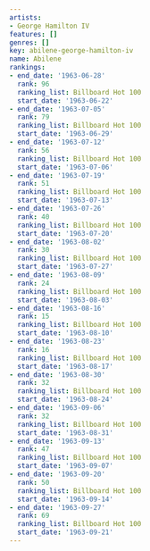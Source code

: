 ```yaml
---
artists:
- George Hamilton IV
features: []
genres: []
key: abilene-george-hamilton-iv
name: Abilene
rankings:
- end_date: '1963-06-28'
  rank: 96
  ranking_list: Billboard Hot 100
  start_date: '1963-06-22'
- end_date: '1963-07-05'
  rank: 79
  ranking_list: Billboard Hot 100
  start_date: '1963-06-29'
- end_date: '1963-07-12'
  rank: 56
  ranking_list: Billboard Hot 100
  start_date: '1963-07-06'
- end_date: '1963-07-19'
  rank: 51
  ranking_list: Billboard Hot 100
  start_date: '1963-07-13'
- end_date: '1963-07-26'
  rank: 40
  ranking_list: Billboard Hot 100
  start_date: '1963-07-20'
- end_date: '1963-08-02'
  rank: 30
  ranking_list: Billboard Hot 100
  start_date: '1963-07-27'
- end_date: '1963-08-09'
  rank: 24
  ranking_list: Billboard Hot 100
  start_date: '1963-08-03'
- end_date: '1963-08-16'
  rank: 15
  ranking_list: Billboard Hot 100
  start_date: '1963-08-10'
- end_date: '1963-08-23'
  rank: 16
  ranking_list: Billboard Hot 100
  start_date: '1963-08-17'
- end_date: '1963-08-30'
  rank: 32
  ranking_list: Billboard Hot 100
  start_date: '1963-08-24'
- end_date: '1963-09-06'
  rank: 32
  ranking_list: Billboard Hot 100
  start_date: '1963-08-31'
- end_date: '1963-09-13'
  rank: 47
  ranking_list: Billboard Hot 100
  start_date: '1963-09-07'
- end_date: '1963-09-20'
  rank: 50
  ranking_list: Billboard Hot 100
  start_date: '1963-09-14'
- end_date: '1963-09-27'
  rank: 69
  ranking_list: Billboard Hot 100
  start_date: '1963-09-21'
---
```



